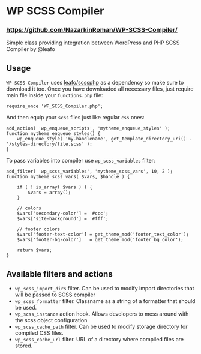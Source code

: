 # WP SCSS Compiler
### <https://github.com/NazarkinRoman/WP-SCSS-Compiler/>

Simple class providing integration between WordPress and PHP SCSS Compiler by @leafo

## Usage
`WP-SCSS-Compiler` uses [leafo/scssphp](https://github.com/leafo/scssphp/) as a dependency so make sure to download it too. Once you have downloaded all necessary files, just require main file inside your `functions.php` file:

```
require_once 'WP_SCSS_Compiler.php';
```

And then equip your `scss` files just like regular `css` ones:
```
add_action( 'wp_enqueue_scripts', 'mytheme_enqueue_styles' );
function mytheme_enqueue_styles() {
	wp_enqueue_style( 'my-handlename', get_template_directory_uri() . '/styles-directory/file.scss' );
}

```

To pass variables into compiler use `wp_scss_variables` filter:
```
add_filter( 'wp_scss_variables', 'mytheme_scss_vars', 10, 2 );
function mytheme_scss_vars( $vars, $handle ) {

	if ( ! is_array( $vars ) ) {
		$vars = array();
	}

	// colors
	$vars['secondary-color'] = '#ccc';
	$vars['site-background'] = '#fff';

	// footer colors
	$vars['footer-text-color'] = get_theme_mod('footer_text_color');
	$vars['footer-bg-color']   = get_theme_mod('footer_bg_color');

	return $vars;
}
```

## Available filters and actions

- `wp_scss_import_dirs` filter. Can be used to modify import directories that will be passed to SCSS compiler
- `wp_scss_formatter` filter. Classname as a string of a formatter that should be used.
- `wp_scss_instance` action hook. Allows developers to mess around with the scss object configuration
- `wp_scss_cache_path` filter. Can be used to modify storage directory for compiled CSS files.
- `wp_scss_cache_url` filter. URL of a directory where compiled files are stored.